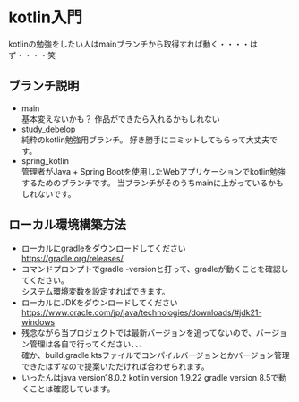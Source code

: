 # kotlin入門
kotlinの勉強をしたい人はmainブランチから取得すれば動く・・・・はず・・・・笑

## ブランチ説明  
- main  
基本変えないかも？
作品ができたら入れるかもしれない
- study_debelop  
純粋のkotlin勉強用ブランチ。
好き勝手にコミットしてもらって大丈夫です。  
- spring_kotlin  
管理者がJava + Spring Bootを使用したWebアプリケーションでkotlin勉強するためのブランチです。
当ブランチがそのうちmainに上がっているかもしれないです。

## ローカル環境構築方法
- ローカルにgradleをダウンロードしてください  
https://gradle.org/releases/
- コマンドプロンプトでgradle -versionと打って、gradleが動くことを確認してください。    
システム環境変数を設定すればできます。
- ローカルにJDKをダウンロードしてください  
https://www.oracle.com/jp/java/technologies/downloads/#jdk21-windows
- 残念ながら当プロジェクトでは最新バージョンを追ってないので、バージョン管理は各自で行ってください、、、  
確か、build.gradle.ktsファイルでコンパイルバージョンとかバージョン管理できたはずなので提案いただければ合わせられます。
- いったんはjava version18.0.2 kotlin version 1.9.22 gradle version 8.5で動くことは確認しています。

